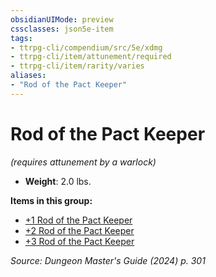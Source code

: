 ```yaml
---
obsidianUIMode: preview
cssclasses: json5e-item
tags:
- ttrpg-cli/compendium/src/5e/xdmg
- ttrpg-cli/item/attunement/required
- ttrpg-cli/item/rarity/varies
aliases: 
- "Rod of the Pact Keeper"
---
```

# Rod of the Pact Keeper
*(requires attunement by a warlock)*  


- **Weight**: 2.0 lbs.

**Items in this group:**

- [+1 Rod of the Pact Keeper](Misc%20Files/CLI/compendium/items/1-rod-of-the-pact-keeper-xdmg.md)
- [+2 Rod of the Pact Keeper](Misc%20Files/CLI/compendium/items/2-rod-of-the-pact-keeper-xdmg.md)
- [+3 Rod of the Pact Keeper](Misc%20Files/CLI/compendium/items/3-rod-of-the-pact-keeper-xdmg.md)

*Source: Dungeon Master's Guide (2024) p. 301*